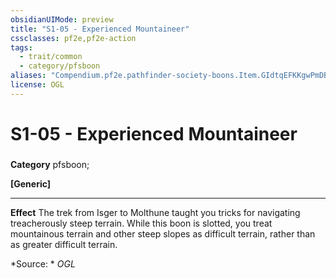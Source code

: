 ```yaml
---
obsidianUIMode: preview
title: "S1-05 - Experienced Mountaineer"
cssclasses: pf2e,pf2e-action
tags:
  - trait/common
  - category/pfsboon
aliases: "Compendium.pf2e.pathfinder-society-boons.Item.GIdtqEFKKgwPmDBq"
license: OGL
---
```

# S1-05 - Experienced Mountaineer

### 

**Category** pfsboon; 




**\[Generic\]**

* * *

**Effect** The trek from Isger to Molthune taught you tricks for navigating treacherously steep terrain. While this boon is slotted, you treat mountainous terrain and other steep slopes as difficult terrain, rather than as greater difficult terrain.

*Source: *
*OGL*